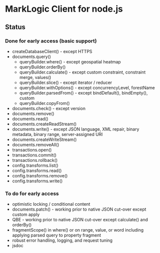 # MarkLogic Client for node.js

## Status

### Done for early access (basic support)

* createDatabaseClient() - except HTTPS
* documents.query()
    * queryBuilder.where() - except geospatial heatmap
    * queryBuilder.orderBy()
    * queryBuilder.calculate() - except custom constraint, constraint merge, values()
    * queryBuilder.slice() - except iterator / reducer
    * queryBuilder.withOptions() - except concurrencyLevel, forestName
    * queryBuilder.parsedFrom() - except bindDefault(), bindEmpty(), custom
    * queryBuilder.copyFrom()
* documents.check() - except version
* documents.remove()
* documents.read()
* documents.createReadStream()
* documents.write() - except JSON language, XML repair, binary metadata, binary range, server-assigned URI
* documents.createWriteStream()
* documents.removeAll()
* transactions.open()
* transactions.commit()
* transactions.rollback()
* config.transforms.list()
* config.transforms.read()
* config.transforms.remove()
* config.transforms.write()

### To do for early access

* optimistic locking / conditional content
* documents.patch() - working prior to native JSON cut-over except custom apply
* QBE - working prior to native JSON cut-over except calculate() and orderBy()
* fragmentScope() in where() or on range, value, or word including applying parsed query to property fragment
* robust error handling, logging, and request tuning
* jsdoc
